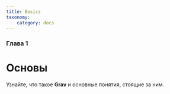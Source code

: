 ```yaml
---
title: Basics
taxonomy:
    category: docs
---
```


### Глава 1

# Основы

Узнайте, что такое **Grav** и основные понятия, стоящие за ним.
